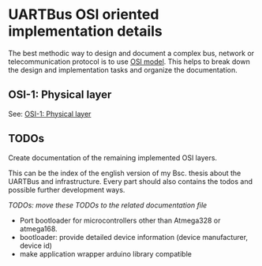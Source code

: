 
# UARTBus OSI oriented implementation details

The best methodic way to design and document a complex bus, network or
telecommunication protocol is to use [OSI model](https://en.wikipedia.org/wiki/OSI_model).
This helps to break down the design and implementation tasks and organize the documentation. 


## OSI-1: Physical layer

See: [OSI-1: Physical layer](./osi_level_1.md)



## TODOs

Create documentation of the remaining implemented OSI layers.  

This can be the index of the english version of my Bsc. thesis about the UARTBus
and infrastructure. Every part should also contains the todos and possible 
further development ways.

*TODOs: move these TODOs to the related documentation file*

- Port bootloader for microcontrollers other than Atmega328 or atmega168.
- bootloader: provide detailed device information (device manufacturer,
	device id)
- make application wrapper arduino library compatible 

